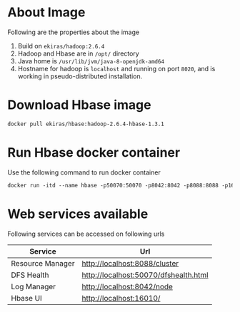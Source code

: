 # About Image

Following are the properties about the image
1. Build on `ekiras/hadoop:2.6.4`
2. Hadoop and Hbase are in `/opt/` directory
3. Java home is `/usr/lib/jvm/java-8-openjdk-amd64`
4. Hostname for hadoop is `localhost` and running on port `8020`, and is working in pseudo-distributed installation. 

# Download Hbase image
```Dockerfile
docker pull ekiras/hbase:hadoop-2.6.4-hbase-1.3.1
```

# Run Hbase docker container
Use the following command to run docker container
```Dockerfile
docker run -itd --name hbase -p50070:50070 -p8042:8042 -p8088:8088 -p16010:16010 -p9095:9095 -p8085:8085 -p2181:2181 ekiras/hbase:hadoop-2.6.4-hbase-1.3.1
```

# Web services available
Following services can be accessed on following urls

| Service | Url |
| --- | --- |
| Resource Manager | [http://localhost:8088/cluster](http://localhost:8088/cluster) |
| DFS Health | [http://localhost:50070/dfshealth.html](http://localhost:50070/dfshealth.html)|
| Log Manager| [http://localhost:8042/node](http://localhost:8042/node)|
| Hbase UI  | [http://localhost:16010/](http://localhost:16010/) |



